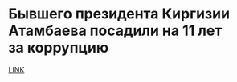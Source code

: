 # Бывшего президента Киргизии Атамбаева посадили на 11 лет за коррупцию



[LINK](https://varlamov.ru/3937732.html)